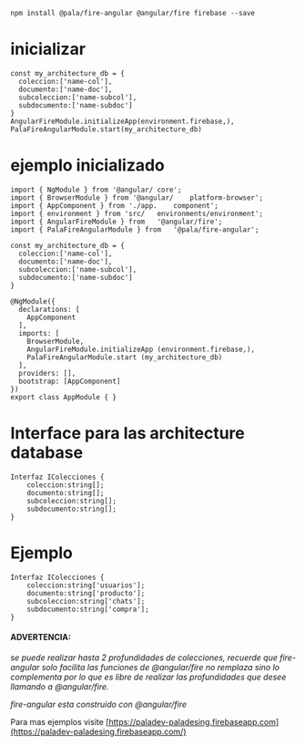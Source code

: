 
    npm install @pala/fire-angular @angular/fire firebase --save

# **inicializar** #
    const my_architecture_db = { 
      coleccion:['name-col'], 
      documento:['name-doc'],
      subcoleccion:['name-subcol'],
      subdocumento:['name-subdoc'] 
    }
    AngularFireModule.initializeApp(environment.firebase,),
    PalaFireAngularModule.start(my_architecture_db)

# **ejemplo inicializado** #
    import { NgModule } from '@angular/ core';
    import { BrowserModule } from '@angular/    platform-browser';
    import { AppComponent } from './app.    component';
    import { environment } from 'src/   environments/environment';
    import { AngularFireModule } from   '@angular/fire';
    import { PalaFireAngularModule } from   '@pala/fire-angular';

    const my_architecture_db = { 
      coleccion:['name-col'], 
      documento:['name-doc'],
      subcoleccion:['name-subcol'],
      subdocumento:['name-subdoc'] 
    }

    @NgModule({
      declarations: [
        AppComponent
      ],
      imports: [
        BrowserModule,
        AngularFireModule.initializeApp (environment.firebase,),
        PalaFireAngularModule.start (my_architecture_db)
      ],
      providers: [],
      bootstrap: [AppComponent]
    })
    export class AppModule { }



# **Interface para las architecture database** #
    Interfaz IColecciones {
        coleccion:string[];
        documento:string[];
        subcoleccion:string[];
        subdocumento:string[];
    }

# **Ejemplo**

    Interfaz IColecciones {
        coleccion:string['usuarios'];
        documento:string['producto'];
        subcoleccion:string['chats'];
        subdocumento:string['compra'];
    }

#### **ADVERTENCIA:** 
 *se puede realizar hasta 2 profundidades de colecciones, recuerde que fire-angular solo facilita las funciones de @angular/fire no remplaza sino lo complementa por lo que es libre de realizar las profundidades que desee llamando a @angular/fire.* 

 *fire-angular esta construido con @angular/fire*

 Para mas ejemplos visite [https://paladev-paladesing.firebaseapp.com](https://paladev-paladesing.firebaseapp.com/)
